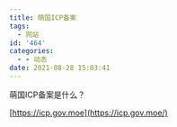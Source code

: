 ```yaml
---
title: 萌国ICP备案
tags:
  - 网站
id: '464'
categories:
  - - 动态
date: 2021-08-28 15:03:41
---
```


萌国ICP备案是什么？

[https://icp.gov.moe](https://icp.gov.moe/)

